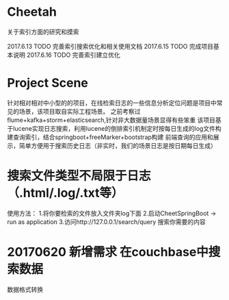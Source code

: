 # Cheetah
关于索引方面的研究和摸索

2017.6.13 TODO 完善索引搜索优化和相关使用文档
2017.6.15 TODO 完成项目基本说明
2017.6.16 TODO 完善索引建立优化

# Project Scene
针对相对相对中小型的的项目，在线检索日志的一些信息分析定位问题是项目中常见的场景，该项目取自实际工程场景。
之前考察过flume+kafka+storm+elasticsearch,针对非大数据量场景显得有些笨重
该项目基于lucene实现日志搜索，利用lucene的倒排索引机制定时按每日生成的log文件构建查询索引，结合springboot+freeMarker+bootstrap构建
前端查询的应用和展示，简单方便用于搜索历史日志（非实时，我们的场景日志是按日期每日生成）

# 搜索文件类型不局限于日志（.html/.log/.txt等）
使用方法：
1.将你要检索的文件放入文件夹log下面
2.启动CheetSpringBoot -> run as application
3.访问http://127.0.0.1/search/query 搜索你需要的内容


# 20170620 新增需求 在couchbase中搜索数据
数据格式转换